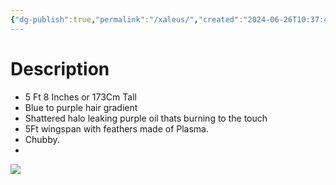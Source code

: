 ```yaml
---
{"dg-publish":true,"permalink":"/xaleus/","created":"2024-06-26T10:37:42.808-08:00","updated":"2024-06-26T10:24:48.261-08:00"}
---
```


# Description
 - 5 Ft 8 Inches or 173Cm Tall
 - Blue to purple hair gradient
 - Shattered halo leaking purple oil thats burning to the touch
 - 5Ft wingspan with feathers made of Plasma.
 - Chubby.
 - 
  
![](https://storage.daedreus.com/Website%20assets/Xae_2D_Model_1_mouth%20open.png)
